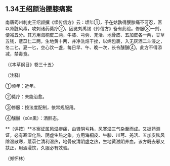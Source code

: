## 1.34王绍颜治腰膝痛案

南唐筠州刺史王绍颜撰《续传信方》云：顷年①，予在姑孰得腰膝痛不可忍，医以肾脏风毒，攻刺诸药莫疗②。因览刘禹锡《传信方》备有此验。修服③一剂，便减五分。其方用海桐皮二两，牛膝、芎䓖、羌活、地骨皮、五加皮各一两，甘草五钱，薏苡仁二两，生地黄十两，并净洗焙干挫，以绵包裹，入无灰酒二斗浸之，冬二匕，夏一匕，空心饮一盏，每日早、午、晚一次，长令醺醺④。此方不得添减，禁毒食。

（《本草纲目》卷三十五〉

〔注释〕

①顷年：近年。

②莫疗：未能治愈。

③修服：按法度配制，依常规服用。

④醺醺（xūn熏）：酒醉态。

**〔评按〕**本案证属风湿痹痛，由肾阴亏耗，风寒湿三气杂至而成。又据药测证，必有寒湿化热、阴虚生热之象。方用海桐皮、牛膝、川芎、羌活、五加皮祛风除湿散寒，薏苡仁清利湿热，地骨皮清阴虚之热，生地黄滋阴养血。该方既去邪又扶正，用酒浸饮，久服必有效验。

（郑怀林）